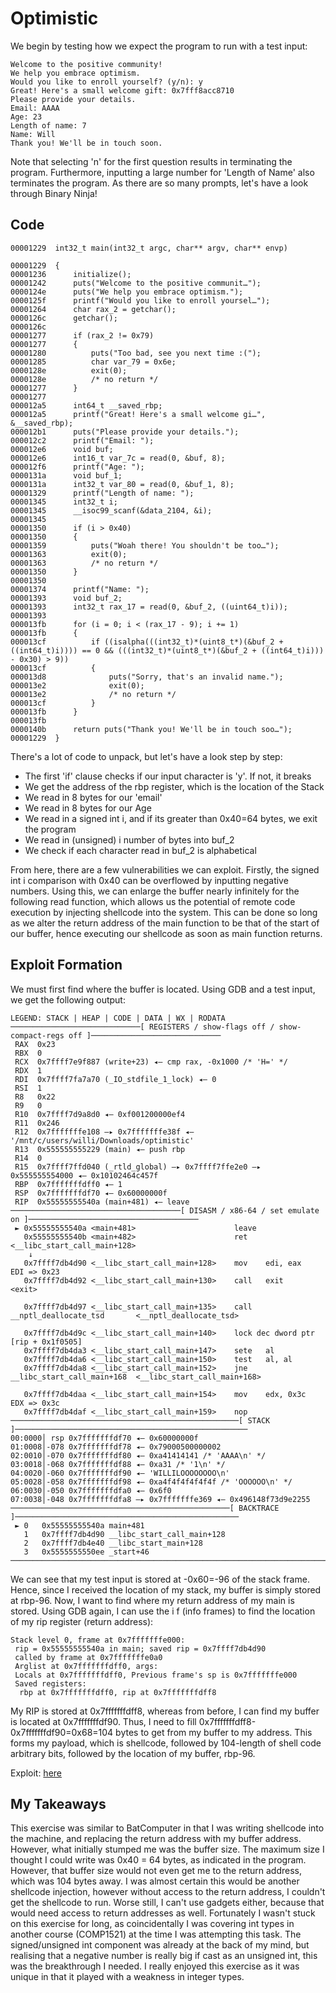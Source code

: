 # Optimistic
We begin by testing how we expect the program to run with a test input:

```
Welcome to the positive community!
We help you embrace optimism.
Would you like to enroll yourself? (y/n): y
Great! Here's a small welcome gift: 0x7fff8acc8710
Please provide your details.
Email: AAAA
Age: 23
Length of name: 7
Name: Will
Thank you! We'll be in touch soon.
```
Note that selecting 'n' for the first question results in terminating the program. Furthermore, inputting a large number for 'Length of Name'
also terminates the program. As there are so many prompts, let's have a look through Binary Ninja!

## Code
```
00001229  int32_t main(int32_t argc, char** argv, char** envp)

00001229  {
00001236      initialize();
00001242      puts("Welcome to the positive communit…");
0000124e      puts("We help you embrace optimism.");
0000125f      printf("Would you like to enroll yoursel…");
00001264      char rax_2 = getchar();
0000126c      getchar();
0000126c      
00001277      if (rax_2 != 0x79)
00001277      {
00001280          puts("Too bad, see you next time :(");
00001285          char var_79 = 0x6e;
0000128e          exit(0);
0000128e          /* no return */
00001277      }
00001277      
000012a5      int64_t __saved_rbp;
000012a5      printf("Great! Here's a small welcome gi…", &__saved_rbp);
000012b1      puts("Please provide your details.");
000012c2      printf("Email: ");
000012e6      void buf;
000012e6      int16_t var_7c = read(0, &buf, 8);
000012f6      printf("Age: ");
0000131a      void buf_1;
0000131a      int32_t var_80 = read(0, &buf_1, 8);
00001329      printf("Length of name: ");
00001345      int32_t i;
00001345      __isoc99_scanf(&data_2104, &i);
00001345      
00001350      if (i > 0x40)
00001350      {
00001359          puts("Woah there! You shouldn't be too…");
00001363          exit(0);
00001363          /* no return */
00001350      }
00001350      
00001374      printf("Name: ");
00001393      void buf_2;
00001393      int32_t rax_17 = read(0, &buf_2, ((uint64_t)i));
00001393      
000013fb      for (i = 0; i < (rax_17 - 9); i += 1)
000013fb      {
000013cf          if ((isalpha(((int32_t)*(uint8_t*)(&buf_2 + ((int64_t)i)))) == 0 && (((int32_t)*(uint8_t*)(&buf_2 + ((int64_t)i))) - 0x30) > 9))
000013cf          {
000013d8              puts("Sorry, that's an invalid name.");
000013e2              exit(0);
000013e2              /* no return */
000013cf          }
000013fb      }
000013fb      
0000140b      return puts("Thank you! We'll be in touch soo…");
00001229  }
```
There's a lot of code to unpack, but let's have a look step by step:
- The first 'if' clause checks if our input character is 'y'. If not, it breaks
- We get the address of the rbp register, which is the location of the Stack
- We read in 8 bytes for our 'email'
- We read in 8 bytes for our Age
- We read in a signed int i, and if its greater than 0x40=64 bytes, we exit the program
- We read in (unsigned) i number of bytes into buf_2
- We check if each character read in buf_2 is alphabetical

From here, there are a few vulnerabilities we can exploit. Firstly, the signed int i comparison with 0x40 can be overflowed by inputting negative numbers.
Using this, we can enlarge the buffer nearly infinitely for the following read function, which allows us the potential of remote code execution by injecting shellcode into 
the system. This can be done so long as we alter the return address of the main function to be that of the start of our buffer, hence executing our shellcode 
as soon as main function returns.

## Exploit Formation
We must first find where the buffer is located. Using GDB and a test input, we get the following output:
```
LEGEND: STACK | HEAP | CODE | DATA | WX | RODATA
─────────────────────────────[ REGISTERS / show-flags off / show-compact-regs off ]─────────────────────────────
 RAX  0x23
 RBX  0
 RCX  0x7ffff7e9f887 (write+23) ◂— cmp rax, -0x1000 /* 'H=' */
 RDX  1
 RDI  0x7ffff7fa7a70 (_IO_stdfile_1_lock) ◂— 0
 RSI  1
 R8   0x22
 R9   0
 R10  0x7ffff7d9a8d0 ◂— 0xf001200000ef4
 R11  0x246
 R12  0x7fffffffe108 —▸ 0x7fffffffe38f ◂— '/mnt/c/users/willi/Downloads/optimistic'
 R13  0x555555555229 (main) ◂— push rbp
 R14  0
 R15  0x7ffff7ffd040 (_rtld_global) —▸ 0x7ffff7ffe2e0 —▸ 0x555555554000 ◂— 0x10102464c457f
 RBP  0x7fffffffdff0 ◂— 1
 RSP  0x7fffffffdf70 ◂— 0x60000000f
 RIP  0x55555555540a (main+481) ◂— leave
──────────────────────────────────────[ DISASM / x86-64 / set emulate on ]──────────────────────────────────────
 ► 0x55555555540a <main+481>                      leave
   0x55555555540b <main+482>                      ret                                <__libc_start_call_main+128>
    ↓
   0x7ffff7db4d90 <__libc_start_call_main+128>    mov    edi, eax     EDI => 0x23
   0x7ffff7db4d92 <__libc_start_call_main+130>    call   exit                        <exit>

   0x7ffff7db4d97 <__libc_start_call_main+135>    call   __nptl_deallocate_tsd       <__nptl_deallocate_tsd>

   0x7ffff7db4d9c <__libc_start_call_main+140>    lock dec dword ptr [rip + 0x1f0505]
   0x7ffff7db4da3 <__libc_start_call_main+147>    sete   al
   0x7ffff7db4da6 <__libc_start_call_main+150>    test   al, al
   0x7ffff7db4da8 <__libc_start_call_main+152>    jne    __libc_start_call_main+168  <__libc_start_call_main+168>

   0x7ffff7db4daa <__libc_start_call_main+154>    mov    edx, 0x3c     EDX => 0x3c
   0x7ffff7db4daf <__libc_start_call_main+159>    nop
───────────────────────────────────────────────────[ STACK ]────────────────────────────────────────────────────
00:0000│ rsp 0x7fffffffdf70 ◂— 0x60000000f
01:0008│-078 0x7fffffffdf78 ◂— 0x79000500000002
02:0010│-070 0x7fffffffdf80 ◂— 0xa41414141 /* 'AAAA\n' */
03:0018│-068 0x7fffffffdf88 ◂— 0xa31 /* '1\n' */
04:0020│-060 0x7fffffffdf90 ◂— 'WILLILOOOOOOOO\n'
05:0028│-058 0x7fffffffdf98 ◂— 0xa4f4f4f4f4f4f /* 'OOOOOO\n' */
06:0030│-050 0x7fffffffdfa0 ◂— 0x6f0
07:0038│-048 0x7fffffffdfa8 —▸ 0x7fffffffe369 ◂— 0x496148f73d9e2255
─────────────────────────────────────────────────[ BACKTRACE ]──────────────────────────────────────────────────
 ► 0   0x55555555540a main+481
   1   0x7ffff7db4d90 __libc_start_call_main+128
   2   0x7ffff7db4e40 __libc_start_main+128
   3   0x5555555550ee _start+46
────────────────────────────────────────────────────────────────────────────────────────────────────────────────
```
We can see that my test input is stored at -0x60=-96 of the stack frame. Hence, since I received the location of my stack, my buffer is
simply stored at rbp-96. Now, I want to find where my return address of my main is stored. Using GDB again, I can use the i f (info frames)
to find the location of my rip register (return address):
```
Stack level 0, frame at 0x7fffffffe000:
 rip = 0x55555555540a in main; saved rip = 0x7ffff7db4d90
 called by frame at 0x7fffffffe0a0
 Arglist at 0x7fffffffdff0, args:
 Locals at 0x7fffffffdff0, Previous frame's sp is 0x7fffffffe000
 Saved registers:
  rbp at 0x7fffffffdff0, rip at 0x7fffffffdff8
```
My RIP is stored at 0x7fffffffdff8, whereas from before, I can find my buffer is located at 0x7fffffffdf90. Thus, I need to fill 
0x7fffffffdff8-0x7fffffffdf90=0x68=104 bytes to get from my buffer to my address. This forms my payload, which is shellcode, followed
by 104-length of shell code arbitrary bits, followed by the location of my buffer, rbp-96.

Exploit: [here](exploit.py)

## My Takeaways
This exercise was similar to BatComputer in that I was writing shellcode into the machine, and replacing the return address with my buffer
address. However, what initially stumped me was the buffer size. The maximum size I thought I could write was 0x40 = 64 bytes, as indicated
in the program. However, that buffer size would not even get me to the return address, which was 104 bytes away. I was almost certain this
would be another shellcode injection, however without access to the return address, I couldn't get the shellcode to run. Worse still, I can't
use gadgets either, because that would need access to return addresses as well.
Fortunately I wasn't stuck on this exercise for long, as coincidentally I was covering int types in another course (COMP1521) at the time I 
was attempting this task. The signed/unsigned int component was already at the back of my mind, but realising that a negative number is really
big if cast as an unsigned int, this was the breakthrough I needed.
I really enjoyed this exercise as it was unique in that it played with a weakness in integer types. 